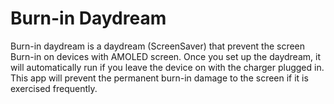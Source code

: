 Burn-in Daydream
================
Burn-in daydream is a daydream (ScreenSaver) that prevent the screen Burn-in
on devices with AMOLED screen. Once you set up the daydream, it will automatically
run if you leave the device on with the charger plugged in. This app will prevent
the permanent burn-in damage to the screen if it is exercised frequently.
